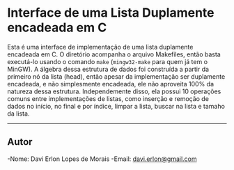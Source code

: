# Interface de uma Lista Duplamente encadeada em C

  Esta é uma interface de implementação de uma lista duplamente encadeada em C. O diretório acompanha o arquivo Makefiles, então basta executá-lo usando o comando `make` \(`mingw32-make` para quem já tem o MinGW\).
  A álgebra dessa estrutura de dados foi construída a partir da primeiro nó da lista \(head\), então apesar da implementação ser duplamente encadeada, e não simplesmente encadeada, ele não aproveita 100% da natureza
  dessa estrutura. Independemente disso, ela possui 10 operações comuns entre implementações de listas, como inserção e remoção de dados no início, no final e por índice, limpar a lista, buscar na lista e tamaho da lista.  

***
## Autor
  -Nome: Davi Erlon Lopes de Morais
  -Email: davi.erlon@gmail.com

